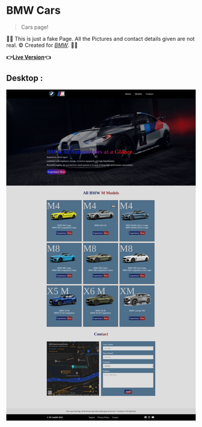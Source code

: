 # BMW Cars

>Cars page!

:rotating_light::rotating_light:
This is just a fake Page.
All the Pictures and contact details given are not real.
© Created for *[BMW](https://www.bmw-m.com/en/topics/all-models.html)*.
:rotating_light::rotating_light:

**:point_right:[Live Version](https://belal-aljumaa.github.io/simple_page_tutorial/):point_left:**

## Desktop :

![BMW](images/BMW.png)
